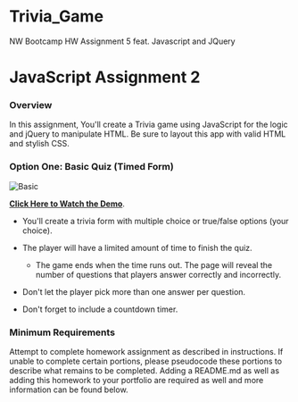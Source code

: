 # Trivia_Game
NW Bootcamp HW Assignment 5 feat. Javascript and JQuery

# JavaScript Assignment 2

### Overview

In this assignment, You'll create a Trivia game using JavaScript for the logic and jQuery to manipulate HTML. Be sure to layout this app with valid HTML and stylish CSS.


### Option One: Basic Quiz (Timed Form)

![Basic](Images/1-basic.jpg)

**[Click Here to Watch the Demo](https://youtu.be/fBIj8YsA9dk)**.

* You'll create a trivia form with multiple choice or true/false options (your choice).

* The player will have a limited amount of time to finish the quiz. 

  * The game ends when the time runs out. The page will reveal the number of questions that players answer correctly and incorrectly.

* Don't let the player pick more than one answer per question.

* Don't forget to include a countdown timer.



### Minimum Requirements

Attempt to complete homework assignment as described in instructions. If unable to complete certain portions, please pseudocode these portions to describe what remains to be completed. Adding a README.md as well as adding this homework to your portfolio are required as well and more information can be found below.


